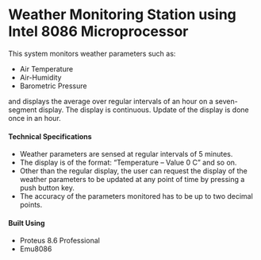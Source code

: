 # Weather Monitoring Station using Intel 8086 Microprocessor

This system monitors weather parameters such as:
  - Air Temperature
  - Air-Humidity
  - Barometric Pressure

and displays the average over regular intervals of an hour on a seven-segment display. The display is
continuous. Update of the display is done once in an hour.

#### Technical Specifications
  - Weather parameters are sensed at regular intervals of 5 minutes.
  - The display is of the format: “Temperature – Value 0 C” and so on.
  - Other than the regular display, the user can request the display of the weather parameters to be updated at any point of time by pressing a push button key.
  - The accuracy of the parameters monitored has to be up to two decimal points.

#### Built Using
  - Proteus 8.6 Professional
  - Emu8086
